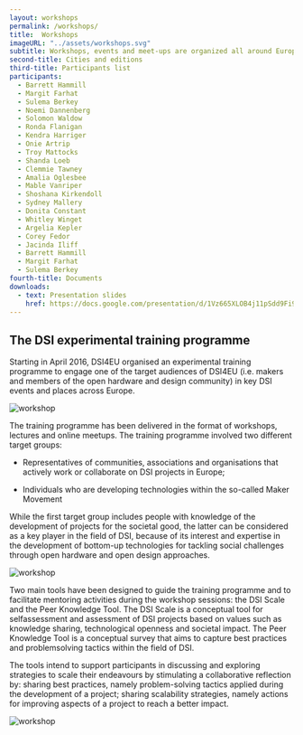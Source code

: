 ```yaml
---
layout: workshops
permalink: /workshops/
title:  Workshops
imageURL: "../assets/workshops.svg"
subtitle: Workshops, events and meet-ups are organized all around Europe to built a DSI community-generated knowledge and promote social sustainable growth.
second-title: Cities and editions
third-title: Participants list
participants:
  - Barrett Hammill
  - Margit Farhat
  - Sulema Berkey
  - Noemi Dannenberg
  - Solomon Waldow
  - Ronda Flanigan
  - Kendra Harriger
  - Onie Artrip
  - Troy Mattocks
  - Shanda Loeb
  - Clemmie Tawney
  - Amalia Oglesbee
  - Mable Vanriper
  - Shoshana Kirkendoll
  - Sydney Mallery
  - Donita Constant
  - Whitley Winget
  - Argelia Kepler
  - Corey Fedor
  - Jacinda Iliff
  - Barrett Hammill
  - Margit Farhat
  - Sulema Berkey
fourth-title: Documents
downloads:
  - text: Presentation slides
    href: https://docs.google.com/presentation/d/1Vz665XLOB4j11pSdd9Fi9Tl9SdQ7KBiIdt0SWJq1gGA/edit?usp=sharing
---
```


## The DSI experimental training programme

Starting in April 2016, DSI4EU organised an experimental training programme to engage one of the target audiences of DSI4EU (i.e. makers and members of the open hardware and design community) in key DSI events and places across Europe.

![workshop](../assets/pics/Geneva.jpg)

 The training programme has been delivered in the format of workshops, lectures and online meetups.  The training programme involved two different target groups:

- Representatives of communities, associations and organisations that actively work or collaborate on DSI projects in Europe;


- Individuals who are developing technologies within the so-called Maker Movement 

While the first target group includes people with knowledge of the development of projects for the societal good, the latter can be considered as a key player in the field of DSI, because of its interest and expertise in the development of bottom-up technologies for tackling social challenges through open hardware and open design approaches.

![workshop](../assets/pics/Torino.jpg)

Two main tools have been designed to guide the training programme and to facilitate mentoring activities during the workshop sessions: the DSI Scale and the Peer Knowledge Tool. The DSI Scale is a conceptual tool for selfassessment and assessment of DSI projects based on values such as knowledge sharing, technological openness and societal impact. The Peer Knowledge Tool is a conceptual survey that aims to capture best practices and problemsolving tactics within the field of DSI.

The tools intend to support participants in discussing and exploring strategies to scale their endeavours by stimulating a collaborative reflection by:
sharing best practices, namely problem-solving tactics applied during the development of a project;
sharing scalability strategies, namely actions for improving aspects of a project to reach a better impact.

![workshop](../assets/pics/Copenhagen.jpg)

